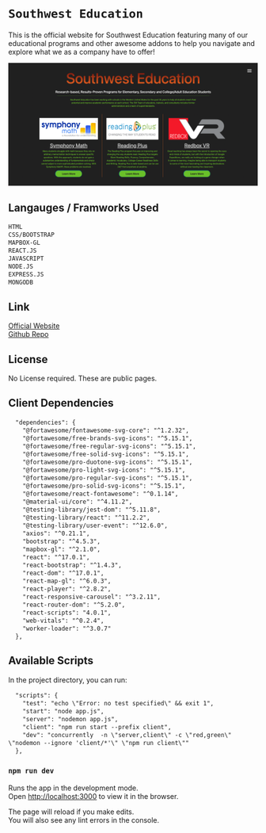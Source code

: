 # `Southwest Education`

This is the official website for Southwest Education featuring many of our educational programs and other awesome addons to help you navigate and explore what we as a company have to offer!

![Screenshot](/public/assets/images/mainPageScreenshot.png)

## Langauges / Framworks Used

```
HTML
CSS/BOOTSTRAP
MAPBOX-GL
REACT.JS
JAVASCRIPT
NODE.JS
EXPRESS.JS
MONGODB
```

## Link

[Official Website]() <br />
[Github Repo](https://github.com/Southwest-Education/southwestLearningWebsite)

## License

No License required. These are public pages.

## Client Dependencies

```
  "dependencies": {
    "@fortawesome/fontawesome-svg-core": "^1.2.32",
    "@fortawesome/free-brands-svg-icons": "^5.15.1",
    "@fortawesome/free-regular-svg-icons": "^5.15.1",
    "@fortawesome/free-solid-svg-icons": "^5.15.1",
    "@fortawesome/pro-duotone-svg-icons": "^5.15.1",
    "@fortawesome/pro-light-svg-icons": "^5.15.1",
    "@fortawesome/pro-regular-svg-icons": "^5.15.1",
    "@fortawesome/pro-solid-svg-icons": "^5.15.1",
    "@fortawesome/react-fontawesome": "^0.1.14",
    "@material-ui/core": "^4.11.2",
    "@testing-library/jest-dom": "^5.11.8",
    "@testing-library/react": "^11.2.2",
    "@testing-library/user-event": "^12.6.0",
    "axios": "^0.21.1",
    "bootstrap": "^4.5.3",
    "mapbox-gl": "^2.1.0",
    "react": "^17.0.1",
    "react-bootstrap": "^1.4.3",
    "react-dom": "^17.0.1",
    "react-map-gl": "^6.0.3",
    "react-player": "^2.8.2",
    "react-responsive-carousel": "^3.2.11",
    "react-router-dom": "^5.2.0",
    "react-scripts": "4.0.1",
    "web-vitals": "^0.2.4",
    "worker-loader": "^3.0.7"
  },
```

## Available Scripts

In the project directory, you can run:

```
  "scripts": {
    "test": "echo \"Error: no test specified\" && exit 1",
    "start": "node app.js",
    "server": "nodemon app.js",
    "client": "npm run start --prefix client",
    "dev": "concurrently  -n \"server,client\" -c \"red,green\" \"nodemon --ignore 'client/*'\" \"npm run client\""
  },
```

### `npm run dev`

Runs the app in the development mode.<br />
Open [http://localhost:3000](http://localhost:3000) to view it in the browser.

The page will reload if you make edits.<br />
You will also see any lint errors in the console.
